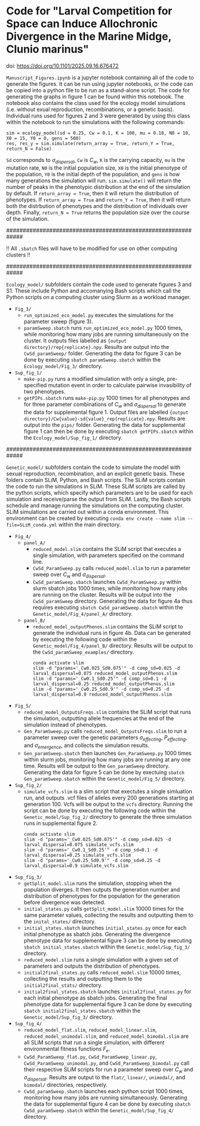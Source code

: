 # Code for "Larval Competition for Space can Induce Allochronic Divergence in the Marine Midge, Clunio marinus" 
doi: https://doi.org/10.1101/2025.09.16.676472

`Manuscript_Figures.ipynb` is a jupyter notebook containing all of the code to generate the figures. It can be run using jupyter notebooks, or the code can be copied into a python file to be run as a stand-alone script. The code for generating the graphs in figure 1 can be found within this notebook. The notebook also contains the class used for the ecology model simulations (i.e. without exual reproduction, recombinations, or a genetic basis). Individual runs used for figures 2 and 3 were generated by using this class within the notebook to run the simulations with the following commands:
```
sim = ecology_model(sd = 0.25, Cw = 0.1, K = 100, mu = 0.18, N0 = 10, X0 = 15, Y0 = 0, gens = 500)
res, res_y = sim.simulate(return_array = True, return_Y = True, return_N = False)
```
`Sd` corresponds to $\sigma_{dispersal}$, `Cw` is $C_w$, `K` is the carrying capacity, `mu` is the mutation rate, `N0` is the initial population size, `X0` is the initial phenotype of the population, `Y0` is the initial depth of the population, and `gens` is how many generations the simulation will run. `sim.simulate()` will return the number of peaks in the phenotypic distribution at the end of the simulation by default. If `return_array = True`, then it will return the distribution of phenotypes. If `return_array = True` and `return_Y = True`, then it will return both the distrbution of phenotypes and the distribution of individuals over depth. Finally, `return_N = True` returns the population size over the course of the simulation.


#############################################################

!! All `.sbatch` files will have to be modified for use on other computing clusters !! 

#############################################################

`Ecology_model/` subfolders contain the code used to generate figures 3 and S1. These include Python and accomanying Bash scripts which call the Python scripts on a computing cluster using Slurm as a workload manager. 
 - `Fig_3/`
 	- `run_optimized_eco_model.py` executes the simulations for the parameter sweep (figure 3).
 	- `paramSweep.sbatch` runs `run_optimized_eco_model.py` 1000 times, while monitoring how many jobs are running simultaneously on the cluster. It outputs files labelled as `{output directory}/rep{replicate}.npy`. Results are output into the `CwSd_paramSweep/` folder. Generating the data for figure 3 can be done by executing `sbatch paramSweep.sbatch` within the `Ecology_model/Fig_3/` directory.
 - `Sup_fig_1/`
	 - `make-pip.py` runs a modified simulation with only a single, pre-specified mutation event in order to calculate pairwise invasibility of two phenotypes. 
	 - `getPIPs.sbatch` runs `make-pip.py` 1000 times for all phenotypes and for three parameter combinations of $C_w$ and $\sigma_{dispersal}$ to generate the data for supplemental figure 1. Output files are labelled `{output directory}/Cw{value}-sd{value}_rep{replicate}.npy`. Results are output into the `pips/` folder. Generating the data for supplemental figure 1 can then be done by executing `sbatch getPIPs.sbatch` within the `Ecology_model/Sup_fig_1/` directory.

#############################################################

`Genetic_model/` subfolders contain the code to simulate the model with sexual reproduction, recombination, and an explicit genetic basis. These folders contain SLiM, Python, and Bash scripts. The SLiM scripts contain the code to run the simulations in SLiM. These SLiM scripts are called by the python scripts, which specify which parameters are to be used for each simulation and receive/parse the output from SLiM. Lastly, the Bash scripts schedule and manage running the simulations on the computing cluster. SLiM simulations are carried out within a conda environment. This environment can be created by executing `conda env create --name slim --file=SLiM_conda.yml` within the main directory.
 - `Fig_4/`
    - `panel_A/`
		- `reduced_model.slim` contains the SLiM script that executes a single simulation, with parameters specified on the command line.
    	- `CwSd_ParamSweep.py` calls `reduced_model.slim` to run a parameter sweep over $C_w$ and $\sigma_{dispersal}$.
    	- `CwSd_paramSweep.sbatch` launches `CwSd_ParamSweep.py` within slurm sbatch jobs 1000 times, while monitoring how many jobs are running on the cluster. Results will be output into the `CwSd_paramSweep` directory. Generating the data for figure 4a thus requires executing `sbatch CwSd_paramSweep.sbatch` within the `Genetic_model/Fig_4/panel_A/` directory.
    - `panel_B/`
       - `reduced_model_outputPhenos.slim` contains the SLiM script to generate the individual runs in figure 4b. Data can be generated by executing the following code within the `Genetic_model/Fig_4/panel_B/` directory. Results will be output to the `CwSd_paramSweep_examples/` directory.
         ```
         conda activate slim
         slim -d "params='_Cw0.025_Sd0.075'" -d comp_sd=0.025 -d larval_dispersal=0.075 reduced_model_outputPhenos.slim
         slim -d "params='_Cw0.1_Sd0.25'" -d comp_sd=0.1 -d larval_dispersal=0.25 reduced_model_outputPhenos.slim
         slim -d "params='_Cw0.25_Sd0.9'" -d comp_sd=0.25 -d larval_dispersal=0.9 reduced_model_outputPhenos.slim
         ```
 - `Fig_5/`
    - `reduced_model_OutputsFreqs.slim` contains the SLiM script that runs the simulation, outputting allele frequencies at the end of the simulation instead of phenotypes.
    - `Gen_ParamSweep.py` calls `reduced_model_OutputsFreqs.slim` to run a parameter sweep over the genetic parameters $\sigma_{effecting}$, $P_{effecting}$, and $\sigma_{emergence}$, and collects the simulation results.
    - `Gen_paramSweep.sbatch` then launches `Gen_ParamSweep.py` 1000 times within slurm jobs, monitoring how many jobs are running at any one time. Results will be output to the `Gen_paramSweep` directory. Generating the data for figure 5 can be done by exectuing `sbatch Gen_paramSweep.sbatch` within the `Genetic_model/Fig_5/` directory.
 - `Sup_fig_2/`
    - `simulate_vcfs.slim` is a slim script that exectutes a single simluation run, and outputs .vcf files of alleles every 200 generations starting at generation 100. Vcfs will be output to the `vcfs` directory. Running the script can be done by executing the following code within the `Genetic_model/Sup_fig_2/` directory to generate the three simulation runs in supplemental figure 2.
      ```
      conda activate slim
      slim -d "params='_Cw0.025_Sd0.075'" -d comp_sd=0.025 -d larval_dispersal=0.075 simulate_vcfs.slim
      slim -d "params='_Cw0.1_Sd0.25'" -d comp_sd=0.1 -d larval_dispersal=0.25 simulate_vcfs.slim
      slim -d "params='_Cw0.25_Sd0.9'" -d comp_sd=0.25 -d larval_dispersal=0.9 simulate_vcfs.slim
      ```
 - `Sup_fig_3/`
    - `getSplit_model.slim` runs the simulation, stopping when the population diverges. It then outputs the generation number and distribution of phenotypes for the population for the generation before divergence was detected.
    - `initial_states.py` calls `getSplit_model.slim` 10000 times for the same parameter values, collecting the results and outputting them to the `inital_states/` directory.
    - `initial_states.sbatch` launches `initial_states.py` once for each initial phenotype as sbatch jobs. Generating the divergence phenotype data for supplemental figure 3 can be done by executing `sbatch initial_states.sbatch` within the `Genetic_model/Sup_fig_3/` directory.
    - `reduced_model.slim` runs a single simulation with a given set of parameters and outputs the distribution of phenotypes.
    - `initial2final_states.py` calls `reduced_model.slim` 10000 times, collecting the results and outputting them to the `initial2final_stats/` directory.
    - `initial2final_states.sbatch` launches `initial2final_states.py` for each initial phenotype as sbatch jobs. Generating the final phenotype data for supplemental figure 3 can be done by executing `sbatch initial2final_states.sbatch` within the `Genetic_model/Sup_fig_3/` directory.
 - `Sup_fig_4/`
    - `reduced_model_flat.slim`, `reduced_model_linear.slim`, `reduced_model_unimodal.slim`, and `reduced_model_bimodal.slim` are all SLiM scripts that run a single simulation, with different environmental fitness functions $F_e$.
    - `CwSd_ParamSweep_flat.py`, `CwSd_ParamSweep_linear.py`, `CwSd_ParamSweep_unimodal.py`, and `CwSd_ParamSweep_bimodal.py` call their respective SLiM scripts for run a parameter sweep over $C_w$ and $\sigma_{dispersal}$. Results are output to the `flat/`, `linear/`, `unimodal/`, and `bimodal/` directories, respectively.
    - `CwSd_paramSweep.sbatch` launches each python script 1000 times, monitoring how many jobs are running simultaneously. Generating the data for supplemental figure 4 can be done by executing `sbatch CwSd_paramSweep.sbatch` within the `Genetic_model/Sup_fig_4/` directory.
  





 
